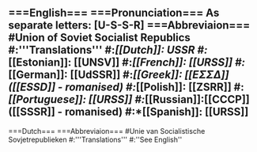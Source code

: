 ===English===
===Pronunciation===
As separate letters: [U-S-S-R]
===Abbreviaion===
#Union of Soviet Socialist Republics
#:'''Translations'''
#:*[[Dutch]]: USSR
#:*[[Estonian]]: [[UNSV]]
#:*[[French]]: [[URSS]]
#:*[[German]]: [[UdSSR]]
#:*[[Greek]]: [[ΕΣΣΔ]] ([[ESSD]] - romanised)
#:*[[Polish]]: [[ZSRR]]
#:*[[Portuguese]]: [[URSS]]
#:*[[Russian]]:[[CCCP]] ([[SSSR]] - romanised)
#:*[[Spanish]]: [[URSS]]
----
===Dutch===
===Abbreviaion===
#Unie van Socialistische Sovjetrepublieken
#:'''Translations'''
#:''See English''